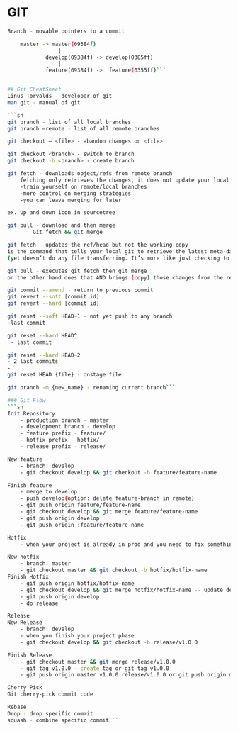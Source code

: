 # GIT

```sh
Branch - movable pointers to a commit

	master -> master(09384f)
				|
			develop(09384f) -> develop(0385ff)
				|
			feature(09384f) ->  feature(0355ff)```


## Git CheatSheet
Linus Torvalds - developer of git
man git - manual of git

```sh
git branch - list of all local branches
git branch —remote - list of all remote branches

git checkout — <file> - abandon changes on <file>

git checkout <branch> - switch to branch
git checkout -b <branch> - create branch

git fetch - downloads object/refs from remote branch
	fetching only retrieves the changes, it does not update your local
	-train yourself on remote/local branches
	-more control on merging strategies
	-you can leave merging for later

ex. Up and down icon in sourcetree

git pull - download and then merge
		Git fetch && git merge

git fetch - updates the ref/head but not the working copy
is the command that tells your local git to retrieve the latest meta-data info from the original
(yet doesn’t do any file transferring. It’s more like just checking to see if there are any changes available)

git pull - executes git fetch then git merge
on the other hand does that AND brings (copy) those changes from the remote repository

git commit --amend - return to previous commit
git revert --soft [commit id]
git revert --hard [commit id]

git reset --soft HEAD~1 - not yet push to any branch
-last commit

git reset --hard HEAD^
 - last commit

git reset --hard HEAD~2
- 2 last commits
-
git reset HEAD {file} - onstage file

git branch -m {new_name} - renaming current branch```

### Git Flow
```sh
Init Repository
	- production branch - master
	- development branch - develop
	- feature prefix - feature/
	- hotfix prefix - hotfix/
	- release prefix - release/

New feature
	- branch: develop
	- git checkout develop && git checkout -b feature/feature-name

Finish feature
	- merge to develop
	- push develop(option: delete feature-branch in remote)
	- git push origin feature/feature-name
	- git checkout develop && git merge feature/feature-name
	- git push origin develop
	- git push origin :feature/feature-name

Hotfix
	- when your project is already in prod and you need to fix something

New hotfix
	- branch: master
	- git checkout master && git checkout -b hotfix/hotfix-name
Finish Hotfix
    - git push origin hotfix/hotfix-name
    - git checkout develop && git merge hotfix/hotfix-name -- update develop with hotfix
    - git push origin develop
    - do release

Release
New Release
    - branch: develop
    - when you finish your project phase
    - git checkout develop && git checkout -b release/v1.0.0

Finish Release
    - git checkout master && git merge release/v1.0.0
    - git tag v1.0.0 --create tag or git tag v1.0.0
    - git push origin master v1.0.0 release/v1.0.0 or git push origin master v1.0.0

Cherry Pick
Git cherry-pick commit code

Rebase
Drop - drop specific commit
squash - combine specific commit```
